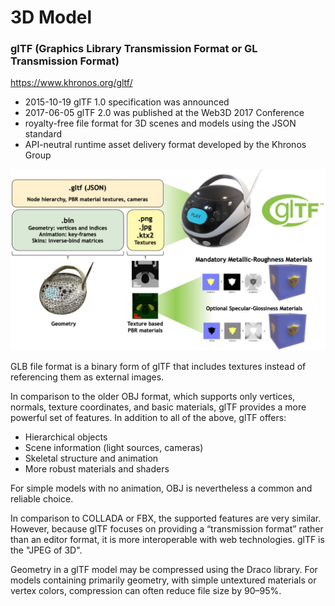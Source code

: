# 3D Model

### glTF (Graphics Library Transmission Format or GL Transmission Format)

https://www.khronos.org/gltf/

- 2015-10-19 glTF 1.0 specification was announced
- 2017-06-05 glTF 2.0 was published at the Web3D 2017 Conference
- royalty-free file format for 3D scenes and models using the JSON standard
- API-neutral runtime asset delivery format developed by the Khronos Group

![](images/2017-gltf-20-launch-2_1.jpg)

GLB file format is a binary form of glTF that includes textures instead of referencing them as external images.

In comparison to the older OBJ format, which supports only vertices, normals, texture coordinates, and basic materials, glTF provides a more powerful set of features. In addition to all of the above, glTF offers:

- Hierarchical objects
- Scene information (light sources, cameras)
- Skeletal structure and animation
- More robust materials and shaders

For simple models with no animation, OBJ is nevertheless a common and reliable choice.

In comparison to COLLADA or FBX, the supported features are very similar. However, because glTF focuses on providing a “transmission format” rather than an editor format, it is more interoperable with web technologies. glTF is the "JPEG of 3D".

Geometry in a glTF model may be compressed using the Draco library. For models containing primarily geometry, with simple untextured materials or vertex colors, compression can often reduce file size by 90–95%.
